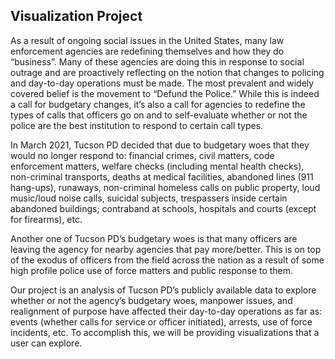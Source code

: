 ## Visualization Project

As a result of ongoing social issues in the United States, many law enforcement agencies are redefining themselves and how they do “business”. Many of these agencies are doing this in response to social outrage and are proactively reflecting on the notion that changes to policing and day-to-day operations must be made. The most prevalent and widely covered belief is the movement to “Defund the Police.” While this is indeed a call for budgetary changes, it’s also a call for agencies to redefine the types of calls that officers go on and to self-evaluate whether or not the police are the best institution to respond to certain call types. 

In March 2021, Tucson PD decided that due to budgetary woes that they would no longer respond to: financial crimes, civil matters, code enforcement matters, welfare checks (including mental health checks), non-criminal transports, deaths at medical facilities, abandoned lines (911 hang-ups), runaways, non-criminal homeless calls on public property, loud music/loud noise calls, suicidal subjects, trespassers inside certain abandoned buildings; contraband at schools, hospitals and courts (except for firearms), etc.

Another one of Tucson PD’s budgetary woes is that many officers are leaving the agency for nearby agencies that pay more/better. This is on top of the exodus of officers from the field across the nation as a result of some high profile police use of force matters and public response to them. 

Our project is an analysis of Tucson PD’s publicly available data to explore whether or not the agency’s budgetary woes, manpower issues, and realignment of purpose have affected their day-to-day operations as far as: events (whether calls for service or officer initiated), arrests, use of force incidents, etc. To accomplish this, we will be providing visualizations that a user can explore. 


